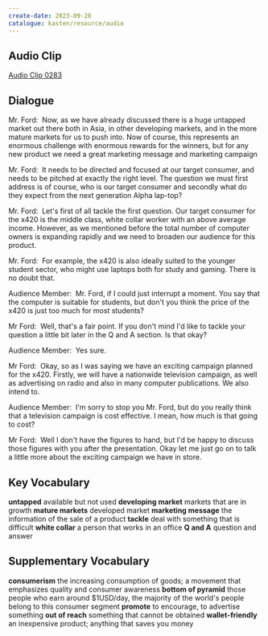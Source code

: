 ```yaml
---
create-date: 2023-09-28
catalogue: kasten/resource/audio
---
```


## Audio Clip
[Audio Clip 0283](https://archive.org/download/englishpod_all/englishpod_0283dg.mp3)

## Dialogue
Mr. Ford:  Now, as we have already discussed there is a huge untapped market out there both in Asia, in other developing markets,  and in the more mature markets for us to push into. Now of course, this represents an enormous challenge with enormous rewards for the winners, but for any new product we need a great marketing message and marketing campaign

Mr. Ford:  It needs to be directed and focused at our target consumer, and needs to be pitched at exactly the right level. The question we must first address is of course, who is our target consumer and secondly what do they expect from the next generation Alpha lap-top? 

Mr. Ford:  Let's first of all tackle the first question. Our target consumer for the x420 is the middle class, white collar worker with an above average income. However, as we mentioned before the total number of computer owners is expanding rapidly and we need to broaden our audience for this product. 

Mr. Ford:  For example, the x420 is also ideally suited to the younger student sector, who might use laptops both for study and gaming. There is no doubt that. 

Audience Member:  Mr. Ford, if I could just interrupt a moment. You say that the computer is suitable for students, but don't you think the price of the x420 is just too much for most students? 

Mr Ford:  Well, that's a fair point. If you don't mind I'd like to tackle your question a little bit later in the Q and A section. Is that okay? 

Audience Member:  Yes sure. 

Mr Ford:  Okay, so as I was saying we have an exciting campaign planned for the x420. Firstly, we will have a nationwide television campaign, as well as advertising on radio and also in many computer publications. We also intend to. 

Audience Member:  I'm sorry to stop you Mr. Ford, but do you really think that a television campaign is cost effective. I mean, how much is that going to cost? 

Mr Ford:  Well I don't have the figures to hand, but I'd be happy to discuss those figures with you after the presentation. Okay let me just go on to talk a little more about the exciting campaign we have in store. 

## Key Vocabulary
**untapped**               available but not used
**developing market**      markets that are in growth
**mature markets**         developed market
**marketing message**      the information of the sale of a product
**tackle**                 deal with something that is difficult
**white collar**           a person that works in an office
**Q and A**                question and answer

## Supplementary Vocabulary
**consumerism**            the increasing consumption of goods; a movement that emphasizes quality and consumer awareness
**bottom of pyramid**      those people who earn around $1USD/day, the majority of the world's people belong to this consumer segment
**promote**                to encourage, to advertise something
**out of reach**           something that cannot be obtained
**wallet-friendly**        an inexpensive product; anything that saves you money
